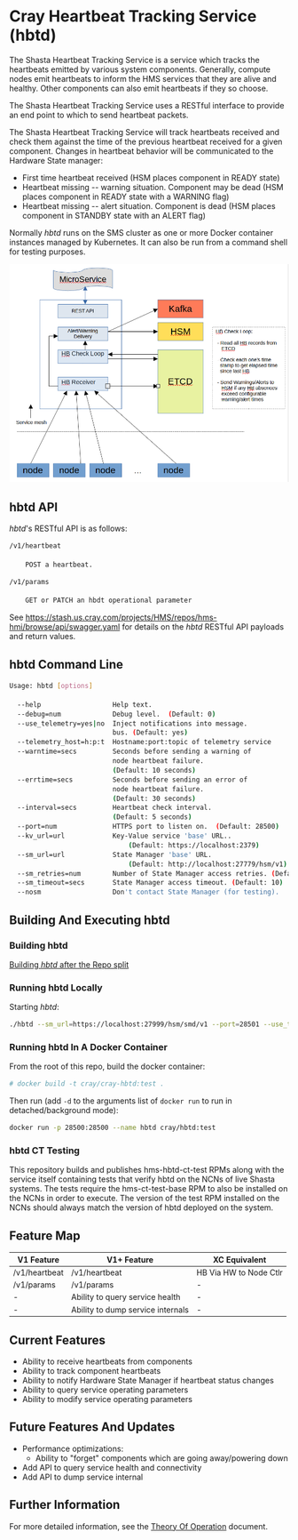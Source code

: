 # Cray Heartbeat Tracking Service (hbtd)

The Shasta Heartbeat Tracking Service is a service which tracks the 
heartbeats emitted by various system components.  Generally, compute nodes
emit heartbeats to inform the HMS services that they are alive and healthy.
Other components can also emit heartbeats if they so choose.

The Shasta Heartbeat Tracking Service uses a RESTful interface to provide an
end point to which to send heartbeat packets.  

The Shasta Heartbeat Tracking Service will track heartbeats received and 
check them against the time of the previous heartbeat received for a given
component.   Changes in heartbeat behavior will be communicated to the
Hardware State manager:

* First time heartbeat received (HSM places component in READY state)
* Heartbeat missing -- warning situation.  Component may be dead (HSM places component in READY state with a WARNING flag)
* Heartbeat missing -- alert situation.  Component is dead (HSM places component in STANDBY state with an ALERT flag)

Normally _hbtd_ runs on the SMS cluster as one or more Docker container 
instances managed by Kubernetes.  It can also be run from a command shell 
for testing purposes.

![HBTD Block Diagram](hbtd_block_diagram.png "HBTD Block Diagram")

## hbtd API

_hbtd_'s RESTful API is as follows:

```bash
/v1/heartbeat

    POST a heartbeat.
```

```bash
/v1/params

    GET or PATCH an hbdt operational parameter
```

See https://stash.us.cray.com/projects/HMS/repos/hms-hmi/browse/api/swagger.yaml for details on the _hbtd_ RESTful API payloads and return values.

## hbtd Command Line

```bash
Usage: hbtd [options]

  --help                  Help text.
  --debug=num             Debug level.  (Default: 0)
  --use_telemetry=yes|no  Inject notifications into message.
                          bus. (Default: yes)
  --telemetry_host=h:p:t  Hostname:port:topic of telemetry service
  --warntime=secs         Seconds before sending a warning of
                          node heartbeat failure.  
                          (Default: 10 seconds)
  --errtime=secs          Seconds before sending an error of
                          node heartbeat failure.  
                          (Default: 30 seconds)
  --interval=secs         Heartbeat check interval.
                          (Default: 5 seconds)
  --port=num              HTTPS port to listen on.  (Default: 28500)
  --kv_url=url            Key-Value service 'base' URL..  
                              (Default: https://localhost:2379)
  --sm_url=url            State Manager 'base' URL.  
                              (Default: http://localhost:27779/hsm/v1)
  --sm_retries=num        Number of State Manager access retries. (Default: 3)
  --sm_timeout=secs       State Manager access timeout. (Default: 10)
  --nosm                  Don't contact State Manager (for testing).
```

## Building And Executing hbtd

### Building hbtd

[Building _hbtd_ after the Repo split](https://connect.us.cray.com/confluence/display/CASMHMS/HMS+Repo+Split)

### Running hbtd Locally

Starting _hbtd_:

```bash
./hbtd --sm_url=https://localhost:27999/hsm/smd/v1 --port=28501 --use_telemetry=no --kv_url="mem:"
```

### Running hbtd In A Docker Container

From the root of this repo, build the docker container:

```bash
# docker build -t cray/cray-hbtd:test .
```

Then run (add `-d` to the arguments list of `docker run` to run in detached/background mode):

```bash
docker run -p 28500:28500 --name hbtd cray/hbtd:test
```

### hbtd CT Testing

This repository builds and publishes hms-hbtd-ct-test RPMs along with the service itself containing tests that verify hbtd on the
NCNs of live Shasta systems. The tests require the hms-ct-test-base RPM to also be installed on the NCNs in order to execute.
The version of the test RPM installed on the NCNs should always match the version of hbtd deployed on the system.

## Feature Map

| V1 Feature | V1+ Feature | XC Equivalent |
| --- | --- | --- |
| /v1/heartbeat | /v1/heartbeat | HB Via HW to Node Ctlr | 
| /v1/params | /v1/params | - | 
| - | Ability to query service health | - |
| - | Ability to dump service internals | - |


## Current Features

* Ability to receive heartbeats from components
* Ability to track component heartbeats
* Ability to notify Hardware State Manager if heartbeat status changes
* Ability to query service operating parameters
* Ability to modify service operating parameters

## Future Features And Updates

* Performance optimizations:
  * Ability to "forget" components which are going away/powering down
* Add API to query service health and connectivity
* Add API to dump service internal

## Further Information

For more detailed information, see the [Theory Of Operation](TheoryOfOperation.md) document.

